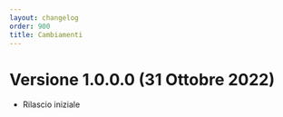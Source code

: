 ```yaml
---
layout: changelog
order: 900
title: Cambiamenti
---
```

# Versione 1.0.0.0 (31 Ottobre 2022)

* Rilascio iniziale
